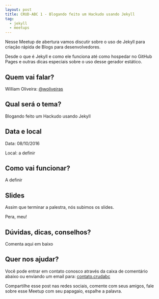 ```yaml
---
layout: post
title: CRUD-ABC 1 - Blogando feito um Hackudo usando Jekyll
tag:
  - jekyll
  - meetups
---
```


Nesse Meetup de abertura vamos discutir sobre o uso de Jekyll para criação rápida de Blogs para desenvolvedores. <!--more-->

Desde o que é Jekyll e como ele funciona até como hospedar no GitHub Pages e outras dicas especiais sobre o uso desse gerador estático.

## Quem vai falar?

William Oliveira: [@woliveiras](https://woliveiras.com.br)

## Qual será o tema?

Blogando feito um Hackudo usando Jekyll

## Data e local

Data: 08/10/2016

Local: a definir

## Como vai funcionar?

A definir

## Slides

Assim que terminar a palestra, nós subimos os slides.

Pera, meu!

## Dúvidas, dicas, conselhos?

Comenta aqui em baixo

## Quer nos ajudar?

Você pode entrar em contato conosco através da caixa de comentário abaixo ou enviando um email para: [contato.crudabc](mailto:contato.crudabc@gmail.com)

Compartilhe esse post nas redes sociais, comente com seus amigos, fale sobre esse Meetup com seu papagaio, espalhe a palavra.